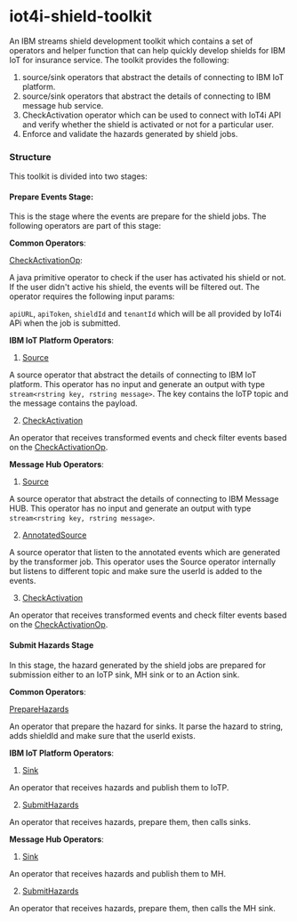 # iot4i-shield-toolkit
An IBM streams shield development toolkit which contains a set of operators and helper function that can help quickly develop shields for IBM IoT for insurance service. The toolkit provides the following:

1. source/sink operators that abstract the details of connecting to IBM IoT platform.
2. source/sink operators that abstract the details of connecting to IBM message hub service.
3. CheckActivation operator which can be used to connect with IoT4i API and verify whether the shield is activated or not for a particular user. 
4. Enforce and validate the hazards generated by shield jobs.

### Structure

This toolkit is divided into two stages:

#### Prepare Events Stage:

This is the stage where the events are prepare for the shield jobs. The following operators are part of this stage:

**Common Operators**:
 
 [CheckActivationOp](./impl/java/src/com/ibm/iot4i/events/common/CheckActivationOp.java):
 
 A java primitive operator to check if the user has activated his shield or not. If the user didn't active his shield, the events will be filtered out. The operator requires the following input params:
 
 `apiURL`,  `apiToken`, `shieldId` and `tenantId` which will be all provided by IoT4i APi when the job is submitted.
 
 **IBM IoT Platform Operators**:
 
 1. [Source](./com.ibm.iot4i.events.IoTP/Source.spl)
 
 A source operator that abstract the details of connecting to IBM IoT platform. This operator has no input and generate an output with type `stream<rstring key, rstring message>`. The key contains the IoTP topic and the message contains the payload.

 2. [CheckActivation](./com.ibm.iot4i.events.IoTP/CheckActivation.spl)
 
 An operator that receives transformed events and check filter events based on the [CheckActivationOp](./impl/java/src/com/ibm/iot4i/events/common/CheckActivationOp.java).
 
 
 **Message Hub Operators**:
 
  1. [Source](./com.ibm.iot4i.events.IoTP/Source.spl)
  
  A source operator that abstract the details of connecting to IBM Message HUB. This operator has no input and generate an output with type `stream<rstring key, rstring message>`. 
  
  2. [AnnotatedSource](./com.ibm.iot4i.events.MH/AnnotatedSource.spl)
  
  A source operator that listen to the annotated events which are generated by the transformer job. This operator uses the Source operator internally but listens to different topic and make sure the userId is added to the events. 
 
  3. [CheckActivation](./com.ibm.iot4i.events.MH/CheckActivation.spl)
  
  An operator that receives transformed events and check filter events based on the [CheckActivationOp](./impl/java/src/com/ibm/iot4i/events/common/CheckActivationOp.java).
  

#### Submit Hazards Stage

In this stage, the hazard generated by the shield jobs are prepared for submission either to an IoTP sink, MH sink or to an Action sink. 

**Common Operators**:

[PrepareHazards](./com.ibm.iot4i.hazards.common/PrepareHazards.spl)

An operator that prepare the hazard for sinks. It parse the hazard to string, adds shieldId and make sure that the userId exists. 

**IBM IoT Platform Operators**:

1. [Sink](./com.ibm.iot4i.hazards.IoTP/Sink.spl)

An operator that receives hazards and publish them to IoTP.

2. [SubmitHazards](./com.ibm.iot4i.hazards.IoTP/SubmitHazards.spl)

An operator that receives hazards, prepare them, then calls sinks. 

**Message Hub Operators**:


1. [Sink](./com.ibm.iot4i.hazards.MH/Sink.spl)

An operator that receives hazards and publish them to MH.

2. [SubmitHazards](./com.ibm.iot4i.hazards.MH/SubmitHazards.spl)

An operator that receives hazards, prepare them, then calls the MH sink. 
